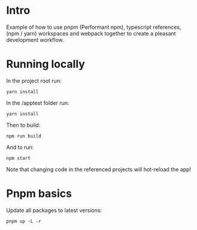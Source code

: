 # Intro

Example of how to use pnpm (Performant npm), typescript references, (npm / yarn) workspaces and webpack together to create a pleasant development workflow.

# Running locally

In the project root run:

```
yarn install
```

In the /apptest folder run:

```
yarn install
```

Then to build:

```
npm run build
```

And to run:

```
npm start
```

Note that changing code in the referenced projects will hot-reload the app!

# Pnpm basics

Update all packages to latest versions:

```
pnpm up -L -r
```
